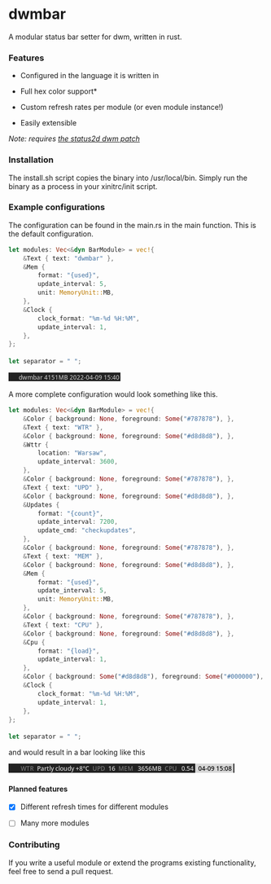 # dwmbar

A modular status bar setter for dwm, written in rust.

### Features

- Configured in the language it is written in

- Full hex color support*

- Custom refresh rates per module (or even module instance!)

- Easily extensible

*Note: requires [the status2d dwm patch](https://dwm.suckless.org/patches/status2d/)*

### Installation

The install.sh script copies the binary into /usr/local/bin. Simply run the binary as a process in your xinitrc/init script.

### Example configurations

The configuration can be found in the main.rs in the main function. This is the default configuration.

```rust
let modules: Vec<&dyn BarModule> = vec!{
    &Text { text: "dwmbar" },
    &Mem {
        format: "{used}",
        update_interval: 5,
        unit: MemoryUnit::MB,
    },
    &Clock {
        clock_format: "%m-%d %H:%M",
        update_interval: 1,
    },
};

let separator = " ";
```

<img title="" src="imgs/exampledefault.png" alt="">

A more complete configuration would look something like this.

```rust
let modules: Vec<&dyn BarModule> = vec!{
    &Color { background: None, foreground: Some("#787878"), },
    &Text { text: "WTR" },
    &Color { background: None, foreground: Some("#d8d8d8"), },
    &Wttr {
        location: "Warsaw",
        update_interval: 3600,
    },
    &Color { background: None, foreground: Some("#787878"), },
    &Text { text: "UPD" },
    &Color { background: None, foreground: Some("#d8d8d8"), },
    &Updates {
        format: "{count}",
        update_interval: 7200,
        update_cmd: "checkupdates",
    },
    &Color { background: None, foreground: Some("#787878"), },
    &Text { text: "MEM" },
    &Color { background: None, foreground: Some("#d8d8d8"), },
    &Mem {
        format: "{used}",
        update_interval: 5,
        unit: MemoryUnit::MB,
    },
    &Color { background: None, foreground: Some("#787878"), },
    &Text { text: "CPU" },
    &Color { background: None, foreground: Some("#d8d8d8"), },
    &Cpu {
        format: "{load}",
        update_interval: 1,
    },
    &Color { background: Some("#d8d8d8"), foreground: Some("#000000"), },
    &Clock {
        clock_format: "%m-%d %H:%M",
        update_interval: 1,
    },
};

let separator = " ";


```

and would result in a bar looking like this

<img title="" src="imgs/exampleone.png" alt="default-config">

#### Planned features

- [x] Different refresh times for different modules

- [ ] Many more modules

### Contributing

If you write a useful module or extend the programs existing functionality, feel free to send a pull request.
